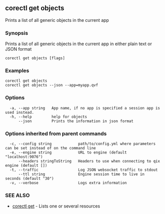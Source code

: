 ## corectl get objects

Prints a list of all generic objects in the current app

### Synopsis

Prints a list of all generic objects in the current app in either plain text or JSON format

```
corectl get objects [flags]
```

### Examples

```
corectl get objects
corectl get objects --json --app=myapp.qvf
```

### Options

```
  -a, --app string   App name, if no app is specified a session app is used instead.
  -h, --help         help for objects
      --json         Prints the information in json format
```

### Options inherited from parent commands

```
  -c, --config string            path/to/config.yml where parameters can be set instead of on the command line
  -e, --engine string            URL to engine (default "localhost:9076")
      --headers stringToString   Headers to use when connecting to qix engine (default [])
  -t, --traffic                  Log JSON websocket traffic to stdout
      --ttl string               Engine session time to live in seconds (default "30")
  -v, --verbose                  Logs extra information
```

### SEE ALSO

* [corectl get](corectl_get.md)	 - Lists one or several resources


